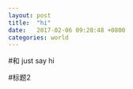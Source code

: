 ```yaml
---
layout: post
title:  "hi"
date:   2017-02-06 09:20:48 +0800
categories: world
---
```

#和
just say hi

#标题2
